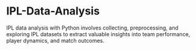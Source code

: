 # IPL-Data-Analysis
IPL data analysis with Python involves collecting, preprocessing, and exploring IPL datasets to extract valuable insights into team performance, player dynamics, and match outcomes.
